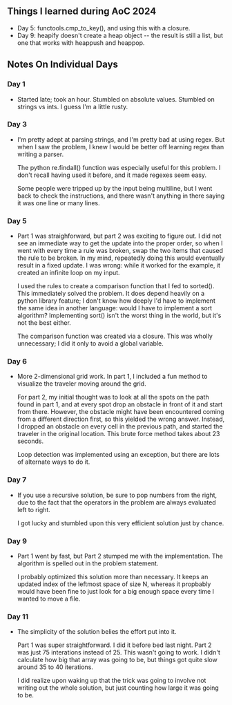 ## Things I learned during AoC 2024

  - Day 5: functools.cmp_to_key(), and using this with a closure.
  - Day 9: heapify doesn't create a heap object -- the result is still
           a list, but one that works with heappush and heappop.


## Notes On Individual Days

### Day 1

  - Started late; took an hour. Stumbled on absolute values. Stumbled on
    strings vs ints. I guess I'm a little rusty.

### Day 3

  - I'm pretty adept at parsing strings, and I'm pretty bad at using regex.
    But when I saw the problem, I knew I would be better off learning regex
    than writing a parser.

    The python re.findall() function was especially useful for this problem.
    I don't recall having used it before, and it made regexes seem easy.

    Some people were tripped up by the input being multiline, but I went
    back to check the instructions, and there wasn't anything in there
    saying it was one line or many lines.

### Day 5

  - Part 1 was straighforward, but part 2 was exciting to figure out.
    I did not see
    an immediate way to get the update into the proper order, so when I went
    with every time a rule was broken, swap the two items that caused the
    rule to be broken. In my mind, repeatedly doing this would eventually
    result in a fixed update. I was wrong: while it worked for the example,
    it created an infinite loop on my input.

    I used the rules to create a comparison function that I fed to sorted().
    This immediately solved the problem. It does depend heavily on a python
    library feature; I don't know how deeply I'd have to implement the same
    idea in another language: would I have to implement a sort algorithm?
    Implementing sort() isn't the worst thing in the world, but it's not the
    best either.

    The comparison function was created via a closure. This was wholly
    unnecessary; I did it only to avoid a global variable.

### Day 6

  - More 2-dimensional grid work. In part 1, I included a fun method to
    visualize the traveler moving around the grid.

    For part 2, my initial thought was to look at all the spots on the
    path found in part 1, and at every spot drop an obstacle in front of
    it and start from there. However, the obstacle might have been
    encountered coming from a different direction first, so this yielded
    the wrong answer. Instead, I dropped an obstacle on every cell in the
    previous path, and started the traveler in the original location. This
    brute force method takes about 23 seconds.

    Loop detection was implemented using an exception, but there are lots
    of alternate ways to do it.

### Day 7

  - If you use a recursive solution, be sure to pop numbers from the right,
    due to the fact that the operators in the problem are always evaluated
    left to right.

    I got lucky and stumbled upon this very efficient solution just by
    chance.

### Day 9

  - Part 1 went by fast, but Part 2 stumped me with the implementation.
    The algorithm is spelled out in the problem statement.

    I probably optimized this solution more than necessary. It keeps an
    updated index of the leftmost space of size N, whereas it propbably
    would have been fine to just look for a big enough space every time
    I wanted to move a file.

### Day 11

  - The simplicity of the solution belies the effort put into it.

    Part 1 was super straightforward. I did it before bed last night.
    Part 2 was just 75 interations instead of 25. This wasn't going to
    work. I didn't calculate how big that array was going to be, but things
    got quite slow around 35 to 40 iterations.

    I did realize upon waking up that the trick was going to involve
    not writing out the whole solution, but just counting how large it
    was going to be.
